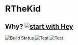 # RTheKid
## Why? [![start with Hey](https://img.shields.io/badge/start%20with-why%3F-brightgreen.svg?style=flat)](http://www.ted.com/talks/simon_sinek_how_great_leaders_inspire_action)
[![Build Status](https://travis-ci.com/devprophet/RTheKid.svg?branch=master)](https://travis-ci.com/devprophet/RTheKid) 
![Test](https://img.shields.io/badge/Xcode-9.4.1-green.svg) ![Test](https://img.shields.io/badge/Swift-4-orange.svg)
